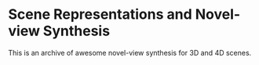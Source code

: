 # Scene Representations and Novel-view Synthesis
This is an archive of awesome novel-view synthesis for 3D and 4D scenes.
